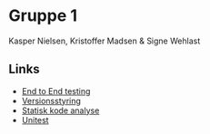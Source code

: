 # Gruppe 1
Kasper Nielsen, Kristoffer Madsen & Signe Wehlast

## Links
- [End to End testing](e2etest.md)
- [Versionsstyring](github.md)
- [Statisk kode analyse](staiccodeanalysis.md)
- [Unitest](unitest.md)



